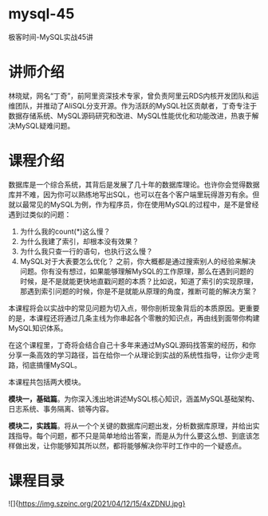 # mysql-45
极客时间-MySQL实战45讲


# 讲师介绍
林晓斌，网名“丁奇”，前阿里资深技术专家，曾负责阿里云RDS内核开发团队和运维团队，并推动了AliSQL分支开源。作为活跃的MySQL社区贡献者，丁奇专注于数据存储系统、MySQL源码研究和改进、MySQL性能优化和功能改进，热衷于解决MySQL疑难问题。

# 课程介绍

数据库是一个综合系统，其背后是发展了几十年的数据库理论。也许你会觉得数据库并不难，因为你可以熟练地写出SQL，也可以在各个客户端里玩得游刃有余。但就以最常见的MySQL为例，作为程序员，你在使用MySQL的过程中，是不是曾经遇到过类似的问题：

1. 为什么我的count(*)这么慢？
2. 为什么我建了索引，却根本没有效果？
3. 为什么我只查一行的语句，也执行这么慢？
4. MySQL对于大表要怎么优化？
之前，你大概都是通过搜索别人的经验来解决问题。你有没有想过，如果能够理解MySQL的工作原理，那么在遇到问题的时候，是不是就能更快地直戳问题的本质？比如说，知道了索引的实现原理，那遇到索引问题的时候，你是不是就能从原理的角度，推断可能的解决方案？

本课程将会以实战中的常见问题为切入点，带你剖析现象背后的本质原因。更重要的是，本课程还将通过几条主线为你串起各个零散的知识点，再由线到面带你构建MySQL知识体系。

在这个课程里，丁奇将会结合自己十多年来通过MySQL源码找答案的经历，和你分享一条高效的学习路径，旨在给你一个从理论到实战的系统性指导，让你少走弯路，彻底搞懂MySQL。

本课程共包括两大模块。

**模块一，基础篇**。为你深入浅出地讲述MySQL核心知识，涵盖MySQL基础架构、日志系统、事务隔离、锁等内容。

**模块二，实践篇**。将从一个个关键的数据库问题出发，分析数据库原理，并给出实践指导。每个问题，都不只是简单地给出答案，而是从为什么要这么想、到底该怎样做出发，让你能够知其所以然，都将能够解决你平时工作中的一个疑惑点。

# 课程目录

![]{https://img.szpinc.org/2021/04/12/15/4xZDNU.jpg}
